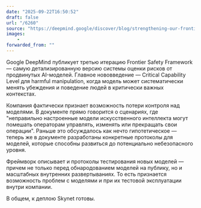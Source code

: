 ```yaml
---
date: "2025-09-22T16:50:52"
draft: false
url: "/6260"
source: "https://deepmind.google/discover/blog/strengthening-our-frontier-safety-framework/"
images:
    -
forwarded_from: ""
---
```


Google DeepMind публикует третью итерацию Frontier Safety Framework — самую детализированную версию системы оценки рисков от продвинутых AI-моделей. Главное нововведение — Critical Capability Level для harmful manipulation, когда модель может систематически менять убеждения и поведение людей в критически важных контекстах.

Компания фактически признает возможность потери контроля над моделями. В документе прямо говорится о сценариях, где "неправильно настроенные модели искусственного интеллекта могут помешать операторам управлять, изменять или прекращать свои операции". Раньше это обсуждалось как нечто гипотетическое — теперь же в документе разработаны конкретные протоколы для моделей, которые способны развиться до потенциально небезопасного уровня.

Фреймворк описывает и протоколы тестирования новых моделей — причем не только перед обнародованием моделей на публику, но и масштабных внутренних развертываниях. То есть признается возможность проблем с моделями и при их тестовой эксплуатации внутри компании.

В общем, к деплою Skynet готовы.
